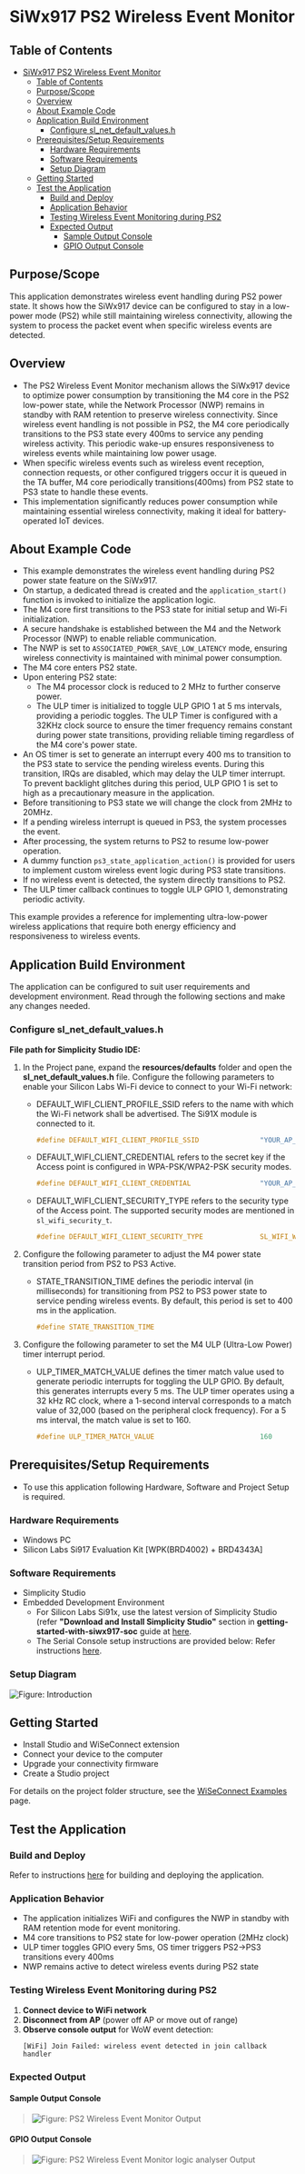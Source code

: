 # SiWx917 PS2 Wireless Event Monitor

## Table of Contents

- [SiWx917 PS2 Wireless Event Monitor](#siwx917-ps2-wireless-event-monitor)
  - [Table of Contents](#table-of-contents)
  - [Purpose/Scope](#purposescope)
  - [Overview](#overview)
  - [About Example Code](#about-example-code)
  - [Application Build Environment](#application-build-environment)
    - [Configure sl\_net\_default\_values.h](#configure-sl_net_default_valuesh)
  - [Prerequisites/Setup Requirements](#prerequisitessetup-requirements)
    - [Hardware Requirements](#hardware-requirements)
    - [Software Requirements](#software-requirements)
    - [Setup Diagram](#setup-diagram)
  - [Getting Started](#getting-started)
  - [Test the Application](#test-the-application)
    - [Build and Deploy](#build-and-deploy)
    - [Application Behavior](#application-behavior)
    - [Testing Wireless Event Monitoring during PS2](#testing-wireless-event-monitoring-during-ps2)
    - [Expected Output](#expected-output)
      - [Sample Output Console](#sample-output-console)
      - [GPIO Output Console](#gpio-output-console)

## Purpose/Scope

This application demonstrates wireless event handling during PS2 power state. It shows how the SiWx917 device can be configured to stay in a low-power mode (PS2) while still maintaining wireless connectivity, allowing the system to process the packet event when specific wireless events are detected.

## Overview

- The PS2 Wireless Event Monitor mechanism allows the SiWx917 device to optimize power consumption by transitioning the M4 core in the PS2 low-power state, while the Network Processor (NWP) remains in standby with RAM retention to preserve wireless connectivity. Since wireless event handling is not possible in PS2, the M4 core periodically transitions to the PS3 state every 400ms to service any pending wireless activity. This periodic wake-up ensures responsiveness to wireless events while maintaining low power usage.
- When specific wireless events such as wireless event reception, connection requests, or other configured triggers occur it is queued in the TA buffer, M4 core periodically transitions(400ms) from PS2 state to PS3 state to handle these events.
- This implementation significantly reduces power consumption while maintaining essential wireless connectivity, making it ideal for battery-operated IoT devices.

## About Example Code

- This example demonstrates the wireless event handling during PS2 power state feature on the SiWx917.
- On startup, a dedicated thread is created and the `application_start()` function is invoked to initialize the application logic.
- The M4 core first transitions to the PS3 state for initial setup and Wi-Fi initialization.
- A secure handshake is established between the M4 and the Network Processor (NWP) to enable reliable communication.
- The NWP is set to `ASSOCIATED_POWER_SAVE_LOW_LATENCY` mode, ensuring wireless connectivity is maintained with minimal power consumption.
- The M4 core enters PS2 state.
- Upon entering PS2 state:
   - The M4 processor clock is reduced to 2 MHz to further conserve power.
   - The ULP timer is initialized to toggle ULP GPIO 1 at 5 ms intervals, providing a periodic toggles. The ULP Timer is configured with a 32KHz clock source to ensure the timer frequency remains constant during power state transitions, providing reliable timing regardless of the M4 core's power state.
- An OS timer is set to generate an interrupt every 400 ms to transition to the PS3 state to service the pending wireless events. During this transition, IRQs are disabled, which may delay the ULP timer interrupt. To prevent backlight glitches during this period, ULP GPIO 1 is set to high as a precautionary measure in the application.
- Before transitioning to PS3 state we will change the clock from 2MHz to 20MHz.
- If a pending wireless interrupt is queued in PS3, the system processes the event.
- After processing, the system returns to PS2 to resume low-power operation.
- A dummy function `ps3_state_application_action()` is provided for users to implement custom wireless event logic during PS3 state transitions.
- If no wireless event is detected, the system directly transitions to PS2.
- The ULP timer callback continues to toggle ULP GPIO 1, demonstrating periodic activity.

This example provides a reference for implementing ultra-low-power wireless applications that require both energy efficiency and responsiveness to wireless events.

## Application Build Environment

The application can be configured to suit user requirements and development environment. Read through the following sections and make any changes needed.

### Configure sl_net_default_values.h

**File path for Simplicity Studio IDE:**

1. In the Project pane, expand the **resources/defaults** folder and open the **sl_net_default_values.h** file. Configure the following parameters to enable your Silicon Labs Wi-Fi device to connect to your Wi-Fi network:

   - DEFAULT_WIFI_CLIENT_PROFILE_SSID refers to the name with which the Wi-Fi network shall be advertised. The Si91X module is connected to it.

      ```c
      #define DEFAULT_WIFI_CLIENT_PROFILE_SSID               "YOUR_AP_SSID"      
      ```

   - DEFAULT_WIFI_CLIENT_CREDENTIAL refers to the secret key if the Access point is configured in WPA-PSK/WPA2-PSK security modes.

      ```c
      #define DEFAULT_WIFI_CLIENT_CREDENTIAL                 "YOUR_AP_PASSPHRASE" 
      ```

   - DEFAULT_WIFI_CLIENT_SECURITY_TYPE refers to the security type of the Access point. The supported security modes are mentioned in `sl_wifi_security_t`.

      ```c
      #define DEFAULT_WIFI_CLIENT_SECURITY_TYPE              SL_WIFI_WPA2
      ```

2. Configure the following parameter to adjust the M4 power state transition period from PS2 to PS3 Active.
   
   - STATE_TRANSITION_TIME defines the periodic interval (in milliseconds) for transitioning from PS2 to PS3 power state to service pending wireless events. By default, this period is set to 400 ms in the application.
  
      ```c
      #define STATE_TRANSITION_TIME                                         400   
      ```
      
3. Configure the following parameter to set the M4 ULP (Ultra-Low Power) timer interrupt period. 
 
   - ULP_TIMER_MATCH_VALUE defines the timer match value used to generate periodic interrupts for toggling the ULP GPIO. By default, this generates interrupts every 5 ms. The ULP timer operates using a 32 kHz RC clock, where a 1-second interval corresponds to a match value of 32,000 (based on the peripheral clock frequency). For a 5 ms interval, the match value is set to 160.

      ```c
      #define ULP_TIMER_MATCH_VALUE                          160  
      ```

## Prerequisites/Setup Requirements

- To use this application following Hardware, Software and Project Setup is required.

### Hardware Requirements

- Windows PC
- Silicon Labs Si917 Evaluation Kit [WPK(BRD4002) + BRD4343A]

### Software Requirements

- Simplicity Studio
- Embedded Development Environment
  - For Silicon Labs Si91x, use the latest version of Simplicity Studio (refer **"Download and Install Simplicity Studio"** section in **getting-started-with-siwx917-soc** guide at [here](https://docs.silabs.com/wiseconnect/latest/wiseconnect-developers-guide-developing-for-silabs-hosts/#setup-software).
  - The Serial Console setup instructions are provided below:
    Refer instructions [here](https://docs.silabs.com/wiseconnect/latest/wiseconnect-developers-guide-developing-for-silabs-hosts/#console-input-and-output).

### Setup Diagram

![Figure: Introduction](resources/readme/setupdiagram.png)

## Getting Started

- Install Studio and WiSeConnect extension
- Connect your device to the computer
- Upgrade your connectivity firmware
- Create a Studio project

For details on the project folder structure, see the [WiSeConnect Examples](https://docs.silabs.com/wiseconnect/latest/wiseconnect-examples/#example-folder-structure) page.

## Test the Application

### Build and Deploy
Refer to instructions [here](https://docs.silabs.com/wiseconnect/latest/wiseconnect-developers-guide-developing-for-silabs-hosts/#build-an-application) for building and deploying the application.

### Application Behavior
- The application initializes WiFi and configures the NWP in standby with RAM retention mode for event monitoring.
- M4 core transitions to PS2 state for low-power operation (2MHz clock)
- ULP timer toggles GPIO every 5ms, OS timer triggers PS2→PS3 transitions every 400ms
- NWP remains active to detect wireless events during PS2 state

### Testing Wireless Event Monitoring during PS2
1. **Connect device to WiFi network**
2. **Disconnect from AP** (power off AP or move out of range)
3. **Observe console output** for WoW event detection:
   ```
   [WiFi] Join Failed: wireless event detected in join callback handler
   ```

### Expected Output
#### Sample Output Console
> ![Figure: PS2 Wireless Event Monitor Output](resources/readme/output1.png)

#### GPIO Output Console
> ![Figure: PS2 Wireless Event Monitor logic analyser Output](resources/readme/output2.png)

    